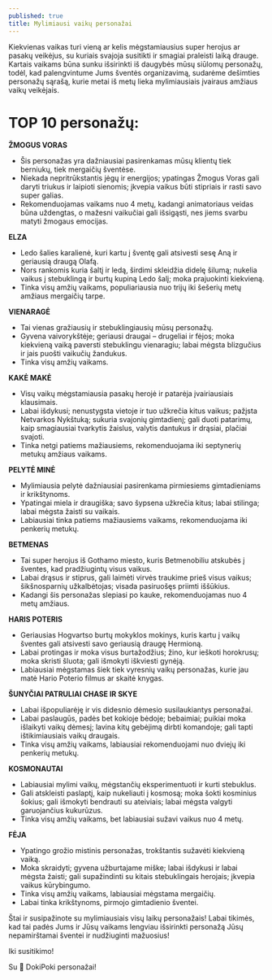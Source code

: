 ```yaml
---
published: true
title: Mylimiausi vaikų personažai
---
```


Kiekvienas vaikas turi vieną ar kelis mėgstamiausius super herojus ar pasakų veikėjus, su kuriais svajoja susitikti ir smagiai praleisti laiką drauge. Kartais vaikams būna sunku išsirinkti iš daugybės mūsų siūlomų personažų, todėl, kad palengvintume Jums šventės organizavimą, sudarėme dešimties personažų sąrašą, kurie metai iš metų lieka mylimiausiais įvairaus amžiaus vaikų veikėjais.

# **TOP 10 personažų:**
<!--more-->

**ŽMOGUS VORAS**
+ Šis personažas yra dažniausiai pasirenkamas mūsų klientų tiek berniukų, tiek mergaičių šventėse. 
+ Niekada nepritrūkstantis jėgų ir energijos; ypatingas Žmogus Voras gali daryti triukus ir laipioti sienomis; įkvepia vaikus būti stipriais ir rasti savo super galias. 
+ Rekomenduojamas vaikams nuo 4 metų, kadangi animatoriaus veidas būna uždengtas, o mažesni vaikučiai gali išsigąsti, nes jiems svarbu matyti žmogaus emocijas.

**ELZA**
+ Ledo šalies karalienė, kuri kartu į šventę gali atsivesti sesę Aną ir geriausią draugą Olafą.
+ Nors rankomis kuria šaltį ir ledą, širdimi skleidžia didelę šilumą; nukelia vaikus į stebuklingą ir burtų kupiną Ledo šalį; moka prajuokinti kiekvieną.
+ Tinka visų amžių vaikams, populiariausia nuo trijų iki šešerių metų amžiaus mergaičių tarpe.

**VIENARAGĖ**

+ Tai vienas gražiausių ir stebuklingiausių mūsų personažų. 
+ Gyvena vaivorykštėje; geriausi draugai – drugeliai ir fėjos; moka kiekvieną vaiką paversti stebuklingu vienaragiu; labai mėgsta blizgučius ir jais puošti vaikučių žandukus.
+ Tinka visų amžių vaikams.

**KAKĖ MAKĖ**
+ Visų vaikų mėgstamiausia pasakų herojė ir patarėja įvairiausiais klausimais.
+ Labai išdykusi; nenustygsta vietoje ir tuo užkrečia kitus vaikus; pažįsta Netvarkos Nykštuką; sukuria svajonių gimtadienį; gali duoti patarimų, kaip smagiausiai tvarkytis žaislus, valytis dantukus ir drąsiai, plačiai svajoti.
+ Tinka netgi patiems mažiausiems, rekomenduojama iki septynerių metukų amžiaus vaikams.

**PELYTĖ MINĖ**
+ Mylimiausia pelytė dažniausiai pasirenkama pirmiesiems gimtadieniams ir krikštynoms.
+ Ypatingai miela ir draugiška; savo šypsena užkrečia kitus; labai stilinga; labai mėgsta žaisti su vaikais.
+ Labiausiai tinka patiems mažiausiems vaikams, rekomenduojama iki penkerių metukų.

**BETMENAS**
+ Tai super herojus iš Gothamo miesto, kuris Betmenobiliu atskubės į šventes, kad pradžiugintų visus vaikus.
+ Labai drąsus ir stiprus, gali laimėti virvės traukime prieš visus vaikus; šikšnosparnių užkalbėtojas; visada pasiruošęs priimti iššūkius.
+ Kadangi šis personažas slepiasi po kauke, rekomenduojamas nuo 4 metų amžiaus.

**HARIS POTERIS**
+ Geriausias Hogvartso burtų mokyklos mokinys, kuris kartu į vaikų šventes gali atsivesti savo geriausią draugę Hermioną.
+ Labai protingas ir moka visus burtažodžius; žino, kur ieškoti horokrusų; moka skristi šluota; gali išmokyti iškviesti gynėją.
+ Labiausiai mėgstamas šiek tiek vyresnių vaikų personažas, kurie jau matė Hario Poterio filmus ar skaitė knygas.

**ŠUNYČIAI PATRULIAI CHASE IR SKYE**
+ Labai išpopuliarėję ir vis didesnio dėmesio susilaukiantys personažai. 
+ Labai paslaugūs, padės bet kokioje bėdoje; bebaimiai; puikiai moka išlaikyti vaikų dėmesį; lavina kitų gebėjimą dirbti komandoje; gali tapti ištikimiausiais vaikų draugais.
+ Tinka visų amžių vaikams, labiausiai rekomenduojami nuo dviejų iki penkerių metukų.

**KOSMONAUTAI**
+ Labiausiai mylimi vaikų, mėgstančių eksperimentuoti ir kurti stebuklus.
+ Gali atskleisti paslaptį, kaip nukeliauti į kosmosą; moka šokti kosminius šokius; gali išmokyti bendrauti su ateiviais; labai mėgsta valgyti garuojančius kukurūzus.
+ Tinka visų amžių vaikams, bet labiausiai sužavi vaikus nuo 4 metų.

**FĖJA**
+ Ypatingo grožio mistinis personažas, trokštantis sužavėti kiekvieną vaiką.  
+ Moka skraidyti; gyvena užburtajame miške; labai išdykusi ir labai mėgsta žaisti; gali supažindinti su kitais stebuklingais herojais; įkvepia vaikus kūrybingumo.
+ Tinka visų amžių vaikams, labiausiai mėgstama mergaičių. 
+ Labai tinka krikštynoms, pirmojo gimtadienio šventei.

Štai ir susipažinote su mylimiausiais visų laikų personažais! Labai tikimės, kad tai padės Jums ir Jūsų vaikams lengviau išsirinkti personažą Jūsų nepamirštamai šventei ir nudžiuginti mažuosius!

Iki susitikimo!

Su 🤍 DokiPoki personažai!

